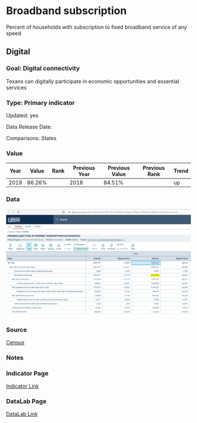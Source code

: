 # Broadband subscription

Percent of households with subscription to fixed broadband service of any speed

## Digital

### Goal: Digital connectivity

Texans can digitally participate in economic opportunities and essential services

### Type: Primary indicator

Updated: yes

Data Release Date: 


Comparisons: States

### Value

| Year      |  Value      | Rank        | Previous Year | Previous Value | Previous Rank | Trend | 
| ----------- | ----------- | ----------- | ----------- | ----------- | ----------- | -----------|
|   2019       | 86.26%     |             |      2018   |   84.51%    |             |    up      | 

### Data

![data](./broad.PNG)

### Source

[Census](https://data.census.gov/cedsci/table?tid=ACSDT1Y2019.B28002&vintage=2018&g=0100000US.04000.001&hidePreview=true)

### Notes


### Indicator Page

[Indicator Link](https://indicators.texas2036.org/indicator/69)


### DataLab Page

[DataLab Link](https://datalab.texas2036.org/cecenfe/american-community-survey-5-year-estimates-social-characteristics?accesskey=ciaqduf)